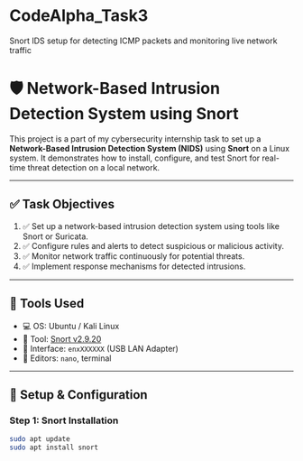 # CodeAlpha_Task3
Snort IDS setup for detecting ICMP packets and monitoring live network traffic
# 🛡️ Network-Based Intrusion Detection System using Snort

This project is a part of my cybersecurity internship task to set up a **Network-Based Intrusion Detection System (NIDS)** using **Snort** on a Linux system. It demonstrates how to install, configure, and test Snort for real-time threat detection on a local network.

---

## ✅ Task Objectives

1. ✅ Set up a network-based intrusion detection system using tools like Snort or Suricata.
2. ✅ Configure rules and alerts to detect suspicious or malicious activity.
3. ✅ Monitor network traffic continuously for potential threats.
4. ✅ Implement response mechanisms for detected intrusions.

---

## 🧰 Tools Used

- 💻 OS: Ubuntu / Kali Linux
- 🐍 Tool: [Snort v2.9.20](https://www.snort.org/)
- 📡 Interface: `enxXXXXXX` (USB LAN Adapter)
- 🔧 Editors: `nano`, terminal

---

## 🔧 Setup & Configuration

### Step 1: Snort Installation

```bash
sudo apt update
sudo apt install snort



